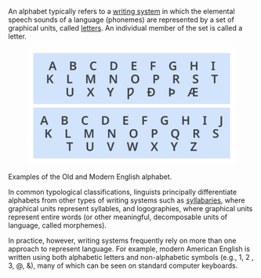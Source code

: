 An alphabet typically refers to a [writing system](/glossary/writing_system) in which the elemental speech sounds of a language (phonemes) are represented by a set of graphical units, called [letters](/glossary/letters). An individual member of the set is called a letter.

<figure>

![The Old and Modern English alphabet.](images/thumbnail.svg)

</figure>
<figcaption>Examples of the Old and Modern English alphabet.</figcaption>

In common typological classifications, linguists principally differentiate alphabets from other types of writing systems such as [syllabaries](https://en.wikipedia.org/wiki/Syllabary), where graphical units represent syllables, and logographies, where graphical units represent entire words (or other meaningful, decomposable units of language, called morphemes). 

In practice, however, writing systems frequently rely on more than one approach to represent language. For example, modern American English is written using both alphabetic letters and non-alphabetic symbols (e.g., 1, 2 , 3, @, &), many of which can be seen on standard computer keyboards.  
